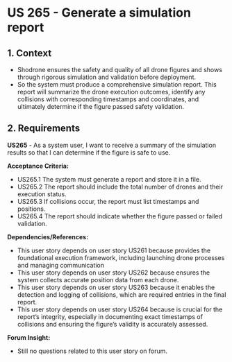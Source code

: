 # US 265 - Generate a simulation report

## 1. Context

* Shodrone ensures the safety and quality of all drone figures and shows through rigorous simulation and validation before deployment.
* So the system must produce a comprehensive simulation report. This report will summarize the drone execution outcomes, identify any collisions with corresponding timestamps and coordinates, and ultimately determine if the figure passed safety validation.

## 2. Requirements

**US265** - As a system user, I want to receive a summary of the simulation results so that I can determine if the figure is safe to use.

**Acceptance Criteria:**

- US265.1 The system must generate a report and store it in a file.
- US265.2 The report should include the total number of drones and their execution status.
- US265.3 If collisions occur, the report must list timestamps and positions.
- US265.4 The report should indicate whether the figure passed or failed validation.

**Dependencies/References:**

* This user story depends on user story US261 because provides the foundational execution framework, including launching drone processes and managing communication
* This user story depends on user story US262 because ensures the system collects accurate position data from each drone.
* This user story depends on user story US263 because it enables the detection and logging of collisions, which are required entries in the final report.
* This user story depends on user story US264 because is crucial for the report’s integrity, especially in documenting exact timestamps of collisions and ensuring the figure’s validity is accurately assessed.

**Forum Insight:**

* Still no questions related to this user story on forum.

